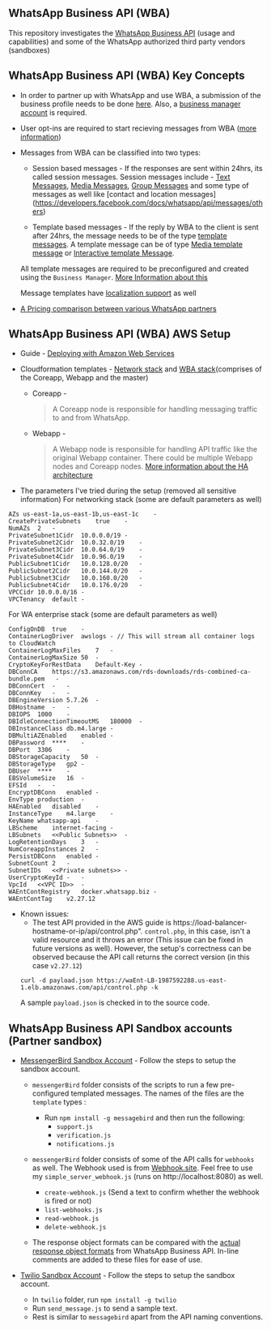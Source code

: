 ## WhatsApp Business API (WBA)
This repository investigates the [WhatsApp Business API](https://www.whatsapp.com/business/api) (usage and capabilities) and some of the WhatsApp authorized third party vendors (sandboxes) 

## WhatsApp Business API (WBA) Key Concepts
- In order to partner up with WhatsApp and use WBA, a submission of the business profile needs to be done [ here](https://www.facebook.com/business/m/whatsapp/business-api). Also, a [business manager account](https://business.facebook.com/) is required.

- User opt-ins are required to start recieving messages from WBA ([more information](https://developers.facebook.com/docs/whatsapp/guides/opt-in))

- Messages from WBA can be classified into two types:
    - Session based messages - If the responses are sent within 24hrs, its called session messages. Session messages include - [Text Messages](https://developers.facebook.com/docs/whatsapp/api/messages/text), [Media Messages](https://developers.facebook.com/docs/whatsapp/api/messages/media), [Group Messages](https://developers.facebook.com/docs/whatsapp/api/messages/group) and some type of messages as well like [contact and location messages]
    (https://developers.facebook.com/docs/whatsapp/api/messages/others)

    - Template based messages - If the reply by WBA to the client is sent after 24hrs, the message needs to be of the type [template messages](https://developers.facebook.com/docs/whatsapp/api/messages/message-templates). A template message can be of type [Media template message](https://developers.facebook.com/docs/whatsapp/api/messages/message-templates/media-message-templates) or [Interactive template Message](https://developers.facebook.com/docs/whatsapp/api/messages/message-templates/interactive-message-templates). 

    All template messages are required to be preconfigured and created using the `Business Manager`. [More Information about this](https://www.facebook.com/business/help/2055875911147364?id=2129163877102343)

    Message templates have [localization support](https://developers.facebook.com/docs/whatsapp/message-templates/localization) as well

- [A Pricing comparison between various WhatsApp partners](https://respond.io/blog/how-to-choose-a-whatsapp-partner-whatsapp-business-api-pricing/) 

## WhatsApp Business API (WBA) AWS Setup

- Guide - [Deploying with Amazon Web Services](https://developers.facebook.com/docs/whatsapp/aws)
- Cloudformation templates - [Network stack](https://developers.facebook.com/docs/whatsapp/aws#network-setup) and [WBA stack](https://developers.facebook.com/docs/whatsapp/aws#whatsapp-setup)(comprises of the Coreapp, Webapp and the master)
    - Coreapp -
        > A Coreapp node is responsible for handling messaging traffic to and from WhatsApp. 
    - Webapp - 
        > A Webapp node is responsible for handling API traffic like the original Webapp container.
    There could be multiple Webapp nodes and Coreapp nodes. [More information about the HA architecture](https://developers.facebook.com/docs/whatsapp/high-availability/)

- The parameters I've tried during the setup (removed all sensitive information)
For networking stack (some are default parameters as well)
```
AZs	us-east-1a,us-east-1b,us-east-1c	-
CreatePrivateSubnets	true	-
NumAZs	2	-
PrivateSubnet1Cidr	10.0.0.0/19	-
PrivateSubnet2Cidr	10.0.32.0/19	-
PrivateSubnet3Cidr	10.0.64.0/19	-
PrivateSubnet4Cidr	10.0.96.0/19	-
PublicSubnet1Cidr	10.0.128.0/20	-
PublicSubnet2Cidr	10.0.144.0/20	-
PublicSubnet3Cidr	10.0.160.0/20	-
PublicSubnet4Cidr	10.0.176.0/20	-
VPCCidr	10.0.0.0/16	-
VPCTenancy	default	-
```
For WA enterprise stack (some are default parameters as well)
```
ConfigOnDB	true	-
ContainerLogDriver	awslogs	- // This will stream all container logs to CloudWatch
ContainerLogMaxFiles	7	-
ContainerLogMaxSize	50	-
CryptoKeyForRestData	Default-Key	-
DBConnCA	https://s3.amazonaws.com/rds-downloads/rds-combined-ca-bundle.pem	-
DBConnCert	-	-
DBConnKey	-	-
DBEngineVersion	5.7.26	-
DBHostname	-	-
DBIOPS	1000	-
DBIdleConnectionTimeoutMS	180000	-
DBInstanceClass	db.m4.large	-
DBMultiAZEnabled	enabled	-
DBPassword	****	-
DBPort	3306	-
DBStorageCapacity	50	-
DBStorageType	gp2	-
DBUser	****	-
EBSVolumeSize	16	-
EFSId	-	-
EncryptDBConn	enabled	-
EnvType	production	-
HAEnabled	disabled	-
InstanceType	m4.large	-
KeyName	whatsapp-api	-
LBScheme	internet-facing	-
LBSubnets	<<Public Subnets>>	-
LogRetentionDays	3	-
NumCoreappInstances	2	-
PersistDBConn	enabled	-
SubnetCount	2	-
SubnetIDs	<<Private subnets>>	-
UserCryptoKeyId	-	-
VpcId	<<VPC ID>>	-
WAEntContRegistry	docker.whatsapp.biz	-
WAEntContTag	v2.27.12
```
- Known issues:
    - The test API provided in the AWS guide is https://load-balancer-hostname-or-ip/api/control.php".   `control.php`, in this case, isn't a valid resource and it throws an error (This issue can be fixed in future versions as well). However, the setup's correctness can be observed because the API call returns the correct version (in this case `v2.27.12`)
    ```
    curl -d payload.json https://waEnt-LB-1987592288.us-east-1.elb.amazonaws.com/api/control.php -k
    ```
    A sample `payload.json` is checked in to the source code.

## WhatsApp Business API Sandbox accounts (Partner sandbox)
- [MessengerBird Sandbox Account](https://support.messagebird.com/hc/en-us/articles/360002109957-Getting-Started-with-the-MessageBird-WhatsApp-Sandbox) - Follow the steps to setup the sandbox account.
    - `messengerBird` folder consists of the scripts to run a few pre-configured templated messages. The names of the files are the `template` types :
        - Run `npm install -g messagebird` and then run the following:
            - `support.js`
            - `verification.js`
            - `notifications.js`
    - `messengerBird` folder consists of some of the API calls for `webhooks` as well. The Webhook used is from [Webhook.site](https://webhook.site/#!/4ed55a9a-d10e-42b0-9a42-2aa0cd6362cd/66d6134d-df79-40a7-b224-efd37314b615/1). Feel free to use my `simple_server_webhook.js` (runs on http://localhost:8080) as well.
        - `create-webhook.js` (Send a text to confirm whether the webhook is fired or not)
        - `list-webhooks.js`
        - `read-webhook.js`
        - `delete-webhook.js`

    - The response object formats can be compared with the [actual response object formats]() from WhatsApp Business API. In-line comments are added to these files for ease of use.

- [Twilio Sandbox Account](https://www.twilio.com/docs/whatsapp/api#twilio-sandbox-for-whatsapp) - Follow the steps to setup the sandbox account.
    - In `twilio` folder, run `npm install -g twilio`
    - Run `send_message.js` to send a sample text.
    - Rest is similar to `messagebird` apart from the API naming conventions.